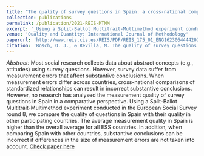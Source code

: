 ```yaml
---
title: "The quality of survey questions in Spain: a cross-national comparison"
collection: publications
permalink: /publication/2021-REIS-MTMM
excerpt: '_Using a Split-Ballot Multitrait-Multimethod experiment conducted in the European Social Survey round 8, we compare the quality of questions in Spain with their quality in other participating countries, as well as the consequences of not accounting for measurement errors when conducting cross-national research_ [Read more](https://orioljbosch.github.io/publication/2021-REIS-MTMM)'
venue: 'Quality and Quantity: International Journal of Methodology'
paperurl: 'http://www.reis.cis.es/REIS/PDF/REIS_175_01_ENG1623064444202.pdf'
citation: 'Bosch, O. J., & Revilla, M. The quality of survey questions in Spain: a cross-national comparison. Revista Española de Investigaciones Sociológicas, 175: 3-26.'
---
```

_Abstract:_ Most social research collects data about abstract concepts (e.g., attitudes) using survey questions. However, survey data suffer from measurement errors that affect substantive conclusions. When measurement errors differ across countries, cross-national comparisons of standardized relationships can result in incorrect substantive conclusions. However, no research has analysed the measurement quality of survey questions in Spain in a comparative perspective. Using a Split-Ballot Multitrait-Multimethod experiment conducted in the European Social Survey round 8, we compare the quality of questions in Spain with their quality in other participating countries. The average measurement quality in Spain is higher than the overall average for all ESS countries. In addition, when comparing Spain with other countries, substantive conclusions can be incorrect if differences in the size of measurement errors are not taken into account.
[Check paper here](http://www.reis.cis.es/REIS/PDF/REIS_175_01_ENG1623064444202.pdf)
